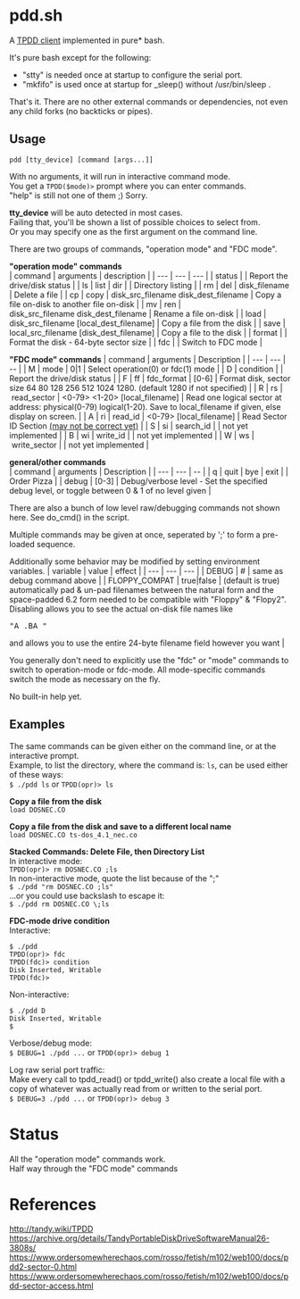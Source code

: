 # pdd.sh

A [TPDD client](http://tandy.wiki/TPDD_client) implemented in pure\* bash.

It's pure bash except for the following:  
* "stty" is needed once at startup to configure the serial port.  
* "mkfifo" is used once at startup for _sleep() without /usr/bin/sleep .  

That's it. There are no other external commands or dependencies, not even any child forks (no backticks or pipes).

## Usage
```pdd [tty_device] [command [args...]]```

With no arguments, it will run in interactive command mode.  
You get a ```TPDD($mode)>``` prompt where you can enter commands.  
"help" is still not one of them ;) Sorry.

**tty_device** will be auto detected in most cases.  
Failing that, you'll be shown a list of possible choices to select from.  
Or you may specify one as the first argument on the command line.  

There are two groups of commands, "operation mode" and "FDC mode".  

**"operation mode" commands**  
| command | arguments | description |
| --- | --- | --- |
| status | | Report the drive/disk status |
| ls&#160;\|&#160;list&#160;\|&#160;dir | | Directory listing |
| rm&#160;\|&#160;del | disk_filename | Delete a file |
| cp&#160;\|&#160;copy | disk_src_filename&#160;disk_dest_filename | Copy a file on-disk to another file on-disk |
| mv&#160;\|&#160;ren | disk_src_filename&#160;disk_dest_filename | Rename a file on-disk |
| load | disk_src_filename&#160;\[local_dest_filename\] | Copy a file from the disk |
| save | local_src_filename&#160;\[disk_dest_filename\] | Copy a file to the disk |
| format | | Format the disk - 64-byte sector size |
| fdc | | Switch to FDC mode |

**"FDC mode" commands**
| command | arguments | Description |
| --- | --- | -- |
| M&#160;\|&#160;mode | 0\|1 | Select operation(0) or fdc(1) mode |
| D&#160;\|&#160;condition | | Report the drive/disk status |
| F&#160;\|&#160;ff&#160;\|&#160;fdc_format | \[0-6\] | Format disk, sector size 64 80 128 256 512 1024 1280. (default 1280 if not specified) |
| R&#160;\|&#160;rs&#160;\|&#160;read_sector | \<0-79\>&#160;\<1-20\>&#160;\[local_filename\] | Read one logical sector at address: physical(0-79) logical(1-20). Save to local_filename if given, else display on screen. |
| A&#160;\|&#160;ri&#160;\|&#160;read_id | \<0-79\>&#160;\[local_filename\] | Read Sector ID Section [(may not be correct yet)](confusing_observations.md#sector-id-section) |
| S&#160;\|&#160;si&#160;\|&#160;search_id | | not yet implemented |
| B&#160;\|&#160;wi&#160;\|&#160;write_id | | not yet implemented |
| W&#160;\|&#160;ws&#160;\|&#160;write_sector | | not yet implemented |

**general/other commands**  
| command | arguments | Description |
| --- | --- | -- |
| q&#160;\|&#160;quit \| bye \| exit | | Order Pizza |
| debug | \[0-3\] | Debug/verbose level - Set the specified debug level, or toggle between 0 & 1 of no level given |

There are also a bunch of low level raw/debugging commands not shown here. See do_cmd() in the script.

Multiple commands may be given at once, seperated by ';' to form a pre-loaded sequence.  

Additionally some behavior may be modified by setting environment variables.
| variable | value | effect |
| --- | --- | --- |
| DEBUG | # | same as debug command above |
| FLOPPY_COMPAT | true\|false | (default is true) automatically pad & un-pad filenames between the natural form and the space-padded 6.2 form needed to be compatible with "Floppy" & "Flopy2". Disabling allows you to see the actual on-disk file names like <pre>"A     .BA               "</pre> and allows you to use the entire 24-byte filename field however you want |

You generally don't need to explicitly use the "fdc" or "mode" commands to switch to operation-mode or fdc-mode. All mode-specific commands switch the mode as necessary on the fly.

No built-in help yet.

## Examples
The same commands can be given either on the command line, or at the interactive prompt.  
Example, to list the directory, where the command is: ```ls```, can be used either of these ways:  
```$ ./pdd ls``` or ```TPDD(opr)> ls```

**Copy a file from the disk**  
```load DOSNEC.CO```  

**Copy a file from the disk and save to a different local name**  
```load DOSNEC.CO ts-dos_4.1_nec.co```

**Stacked Commands: Delete File, then Directory List**  
In interactive mode:  
```TPDD(opr)> rm DOSNEC.CO ;ls```  
In non-interactive mode, quote the list because of the ";"  
```$ ./pdd "rm DOSNEC.CO ;ls"```  
...or you could use backslash to escape it:  
```$ ./pdd rm DOSNEC.CO \;ls```

**FDC-mode drive condition**  
Interactive:  
```
$ ./pdd
TPDD(opr)> fdc
TPDD(fdc)> condition
Disk Inserted, Writable
TPDD(fdc)>
```
Non-interactive:  
```
$ ./pdd D
Disk Inserted, Writable
$ 
```
Verbose/debug mode:  
```$ DEBUG=1 ./pdd ...``` or ```TPDD(opr)> debug 1```  

Log raw serial port traffic:  
Make every call to tpdd_read() or tpdd_write() also create a local file with a copy of whatever was actually read from or written to the serial port.  
```$ DEBUG=3 ./pdd ...``` or ```TPDD(opr)> debug 3```

# Status
All the "operation mode" commands work.  
Half way through the "FDC mode" commands  

# References
http://tandy.wiki/TPDD  
https://archive.org/details/TandyPortableDiskDriveSoftwareManual26-3808s/  
https://www.ordersomewherechaos.com/rosso/fetish/m102/web100/docs/pdd2-sector-0.html  
https://www.ordersomewherechaos.com/rosso/fetish/m102/web100/docs/pdd-sector-access.html
